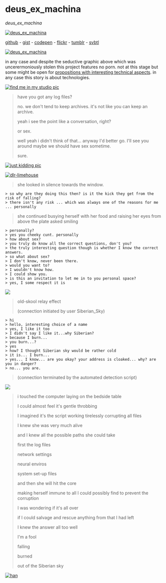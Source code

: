 # __deus_ex_machina__

_deus_ex_machina_

[![__deus_ex_machina__](https://d23f6h5jpj26xu.cloudfront.net/ejiu8w2z3xjw_small.png)](http://codepen.io/collection/DaMqWv/)

[github](https://github.com/projekt-kreatywa/__deus_ex_machina__) - [gist](https://gist.github.com/rafszul/b191abab05676010dc0e/) - [codepen](http://codepen.io/collection/DaMqWv/) - [flickr]() - [tumblr]() - [svbtl](http://rafszul.svbtle.com/)

[![__deus_ex_machina__](https://d23f6h5jpj26xu.cloudfront.net/nfuvt365ylx8ca_small.png)](https://flic.kr/s/aHskdH93dg)

in any case and despite the seductive graphic above which was uncerermoniously stolen this project features no porn. not at this stage but some might be open for [propositions with interesting technical aspects](http://codepen.io/rafszul/#hireme). in any case this story is about technologies.

[![find me in my studio pic](https://farm1.staticflickr.com/258/20142419742_dd4c797887_h.jpg)](https://github.com/projekt-kreatywa/__deus_ex_machina__)

> have you got any log files?
>
> no. we don't tend to keep archives. it's not like you can keep an archive.
>
> yeah i see the point like a conversation, right?
>
> or sex.
>
> well yeah i didn't think of that... anyway I'd better go. I'll see you around maybe we should have sex sometime.
>
> sure.

[![just kidding pic](https://farm1.staticflickr.com/296/19962424498_4f4f4b6bc7_h.jpg)](https://github.com/projekt-kreatywa/__deus_ex_machina__)

[![dlr-limehouse](https://farm1.staticflickr.com/559/19527832324_4ca6374a4c_h.jpg)](https://github.com/projekt-kreatywa/__deus_ex_machina__)

  > she looked in silence towards the window.
>
    > so why are they doing this then? is it the kick they get from the risk of falling?
    > there isn't any risk ... which was always one of the reasons for me ... personally
>
  > she continued busying herself with her food and raising her eyes from above the plate asked smiling
>
    > personally?
    > yes you cheeky cunt. personally
    > how about sex?
    > you truly do know all the correct questions, don't you?
    > the truly interesting question though is whether I know the correct answers.
    > so what about sex?
    > I don't know, never been there.
    > would you want to?
    > I wouldn't know how.
    > I could show you.
    > is this an invitation to let me in to you personal space?
    > yes, I some respect it is

[![](https://scontent-lhr3-1.xx.fbcdn.net/hphotos-xaf1/v/t1.0-9/1003920_630753053622551_1824176049_n.jpg?oh=1c948ce7b297d98a1d1df6bfeb54a669&oe=56565B63)](https://www.facebook.com/2muchcoffeee/photos/pb.614364481928075.-2207520000.1437691390./630753013622555/?type=3&permPage=1)

> old-skool relay effect
>
> (connection initiated by user Siberian_Sky)
>
    > hi
    > hello, interesting choice of a name
    > yes, I like it too
    > I didn't say I like it...why Siberian?
    > because I burn...
    > you burn...?
    > yes
    > how? I thought Siberian sky would be rather cold
    > it is... I burn...
    > yes... I know... are you okay? your address is cloaked... why? are you in danger?
    > no... you are.
>
> (connection terminated by the automated detection script)


[![](https://scontent-lhr3-1.xx.fbcdn.net/hphotos-xaf1/v/t1.0-9/10730237_851376071560247_81855103864662377_n.jpg?oh=6d78cd7869e4addc267accd91f62b9eb&oe=56172E2B)](https://www.facebook.com/2muchcoffeee/photos/pb.614364481928075.-2207520000.1437691383./851376071560247/?type=3&theater)


> i touched the computer laying on the bedside table
>
> I could almost feel it's gentle throbbing
>
> I imagined it's the script working tirelessly corrupting all files
>
> I knew she was very much alive
>
> and I knew all the possible paths she could take
>
> first the log files
>
> network settings
>
> neural enviros
>
> system set-up files
>
> and then she will hit the core
>
> making herself immune to all I could possibly find to prevent the corruption
>
> I was wondering if it's all over
>
> if I could salvage and rescue anything from that I had left
>
> I knew the answer all too well
>
> I'm a fool
>
> falling
>
> burned
>
> out of the Siberian sky

[![han](https://farm1.staticflickr.com/554/20156055351_37f684519b_h.jpg)](https://github.com/projekt-kreatywa/__deus_ex_machina__)
